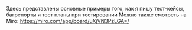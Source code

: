 Здесь представлены основные примеры того, как я пишу тест-кейсы, багрепорты и тест планы при тестировании
Можно также смотреть на Miro: https://miro.com/app/board/uXjVN3PzLGA=/
